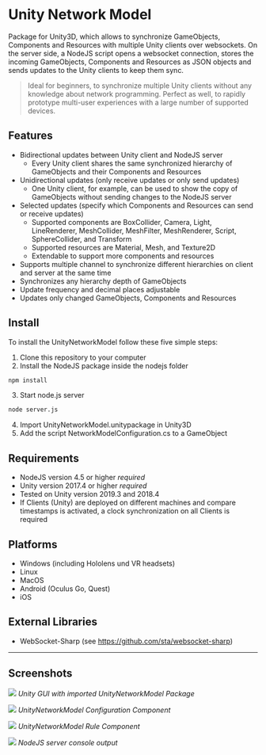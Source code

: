 # Unity Network Model
Package for Unity3D, which allows to synchronize GameObjects, Components and Resources with multiple Unity clients over websockets. On the server side, a NodeJS script opens a websocket connection, stores the incoming GameObjects, Components and Resources as JSON objects and sends updates to the Unity clients to keep them sync.

> Ideal for beginners, to synchronize multiple Unity clients without any knowledge
> about network programming. Perfect as well, to rapidly prototype
> multi-user experiences with a large number of supported devices.

## Features
* Bidirectional updates between Unity client and NodeJS server
   - Every Unity client shares the same synchronized hierarchy of GameObjects and their Components and Resources
* Unidirectional updates (only receive updates or only send updates)
   - One Unity client, for example, can be used to show the copy of GameObjects without sending changes to the NodeJS server
* Selected updates (specify which Components and Resources can send or receive updates)
   - Supported components are BoxCollider, Camera, Light, LineRenderer, MeshCollider, MeshFilter, MeshRenderer, Script, SphereCollider, and Transform
   - Supported resources are Material, Mesh, and Texture2D
   - Extendable to support more components and resources
* Supports multiple channel to synchronize different hierarchies on client and server at the same time
* Synchronizes any hierarchy depth of GameObjects
* Update frequency and decimal places adjustable
* Updates only changed GameObjects, Components and Resources

## Install
To install the UnityNetworkModel follow these five simple steps:
1. Clone this repository to your computer
2. Install the NodeJS package inside the nodejs folder
```sh
npm install
```
3. Start node.js server
```sh
node server.js
```
4. Import UnityNetworkModel.unitypackage in Unity3D
5. Add the script NetworkModelConfiguration.cs to a GameObject

## Requirements
* NodeJS version 4.5 or higher *required*
* Unity version 2017.4 or higher *required*
* Tested on Unity version 2019.3 and 2018.4
* If Clients (Unity) are deployed on different machines and compare timestamps is activated, a clock synchronization on all Clients is required

## Platforms
* Windows (including Hololens und VR headsets)
* Linux
* MacOS
* Android (Oculus Go, Quest)
* iOS

## External Libraries
* WebSocket-Sharp (see https://github.com/sta/websocket-sharp)


-----
## Screenshots

![](https://github.com/UweGruenefeld/UnityNetworkModel/tree/master/client/unity/screenshots/unity-gui.jpg?raw=true)
*Unity GUI with imported UnityNetworkModel Package*

![](https://github.com/UweGruenefeld/UnityNetworkModel/tree/master/client/unity/screenshots/unity-config.jpg?raw=true)
*UnityNetworkModel Configuration Component*

![](https://github.com/UweGruenefeld/UnityNetworkModel/tree/master/client/unity/screenshots/unity-rule.jpg?raw=true)
*UnityNetworkModel Rule Component*

![](https://github.com/UweGruenefeld/UnityNetworkModel/tree/master/server/nodejs/screenshots/nodejs-console.jpg?raw=true)
*NodeJS server console output*